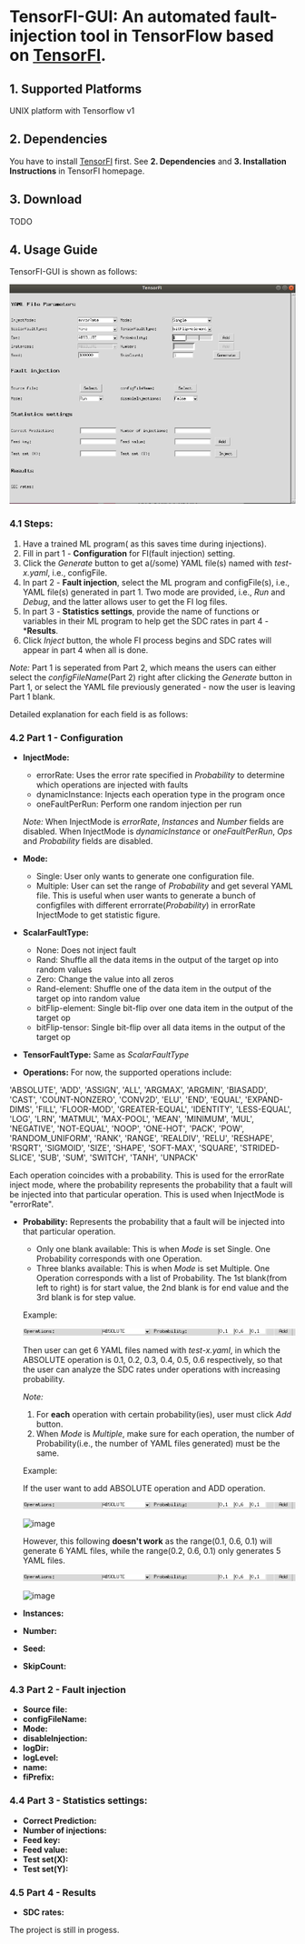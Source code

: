 # TensorFI-GUI: An automated fault-injection tool in TensorFlow based on [TensorFI](https://github.com/DependableSystemsLab/TensorFI).
## 1. Supported Platforms
UNIX platform with Tensorflow v1
## 2. Dependencies
You have to install [TensorFI](https://github.com/DependableSystemsLab/TensorFI) first. See **2. Dependencies** and **3. Installation Instructions** in TensorFI homepage.
## 3. Download

TODO

## 4. Usage Guide
TensorFI-GUI is shown as follows:

![image](https://github.com/ElaineYao/TensorFI-GUI/blob/master/Figures/TensorFI-GUI-interface.png)

### 4.1 Steps:

1. Have a trained ML program( as this saves time during injections). 
2. Fill in part 1 - **Configuration** for FI(fault injection) setting. 
3. Click the *Generate* button to get a(/some) YAML file(s) named with *test-x.yaml*, i.e., configFile. 
3. In part 2 - **Fault injection**, select the ML program and configFile(s), i.e., YAML file(s) generated in part 1. Two mode are provided, i.e., *Run* and *Debug*, and the latter allows user to get the FI log files. 
4. In part 3 - **Statistics settings**, provide the name of functions or variables in their ML program to help get the SDC rates in part 4 - ***Results**. 
5. Click *Inject* button, the whole FI process begins and SDC rates will appear in part 4 when all is done. 

*Note:* Part 1 is seperated from Part 2, which means the users can either select the *configFileName*(Part 2) right after clicking the *Generate* button in Part 1, or select the YAML file previously generated - now the user is leaving Part 1 blank.

Detailed explanation for each field is as follows:

### 4.2 Part 1 - Configuration
- **InjectMode:** 
  - errorRate: Uses the error rate specified in *Probability* to determine which operations are injected with faults
  - dynamicInstance: Injects each operation type in the program once
  - oneFaultPerRun: Perform one random injection per run
  
  *Note:* When InjectMode is *errorRate*, *Instances* and *Number* fields are disabled. When InjectMode is *dynamicInstance* or *oneFaultPerRun*, *Ops* and *Probability* fields are disabled.


- **Mode:**
  - Single: User only wants to generate one configuration file.
  - Multiple: User can set the range of *Probability* and get several YAML file. This is useful when user wants to generate a bunch of configfiles with different errorrate(*Probability*) in errorRate InjectMode to get statistic figure.
- **ScalarFaultType:**
  - None: Does not inject fault
  - Rand: Shuffle all the data items in the output of the target op into random values
  - Zero: Change the value into all zeros
  - Rand-element: Shuffle one of the data item in the output of the target op into random value
  - bitFlip-element: Single bit-flip over one data item in the output of the target op
  - bitFlip-tensor: Single bit-flip over all data items in the output of the target op
  
- **TensorFaultType:** Same as *ScalarFaultType*
- **Operations:** For now, the supported operations include: 

'ABSOLUTE', 'ADD', 'ASSIGN', 'ALL', 'ARGMAX', 'ARGMIN', 'BIASADD', 'CAST', 'COUNT-NONZERO', 'CONV2D', 'ELU', 'END', 'EQUAL', 'EXPAND-DIMS',
                                                                        'FILL', 'FLOOR-MOD', 'GREATER-EQUAL', 'IDENTITY', 'LESS-EQUAL', 'LOG', 'LRN', 'MATMUL', 'MAX-POOL', 'MEAN', 'MINIMUM', 'MUL', 'NEGATIVE', 'NOT-EQUAL', 'NOOP',
                                                                        'ONE-HOT', 'PACK', 'POW', 'RANDOM_UNIFORM', 'RANK', 'RANGE', 'REALDIV', 'RELU', 'RESHAPE', 'RSQRT', 'SIGMOID', 'SIZE', 'SHAPE', 'SOFT-MAX', 'SQUARE', 'STRIDED-SLICE',
                                                                        'SUB',  'SUM', 'SWITCH', 'TANH', 'UNPACK'

Each operation coincides with a probability. This is used for the errorRate inject mode, where the probability represents the probability that a fault will be injected into that particular operation. This is used when InjectMode is "errorRate".


- **Probability:** 
Represents the probability that a fault will be injected into that particular operation.
  - Only one blank available: This is when *Mode* is set Single. One Probability corresponds with one Operation.
  - Three blanks available: This is when *Mode* is set Multiple. One Operation corresponds with a list of Probability. The 1st blank(from left to right) is for start value, the 2nd blank is for end value and the 3rd blank is for step value.
  
  Example: 
  
  ![image](https://github.com/ElaineYao/TensorFI-GUI/blob/master/Figures/Ops%26Prob.png)
  
  Then user can get 6 YAML files named with *test-x.yaml*, in which the ABSOLUTE operation is 0.1, 0.2, 0.3, 0.4, 0.5, 0.6 respectively, so that the user can analyze the SDC rates under operations with increasing probability.
  
  *Note:* 
  1. For **each** operation with certain probability(ies), user must click *Add* button. 
  2. When *Mode* is *Multiple*, make sure for each operation, the number of Probability(i.e., the number of YAML files generated) must be the same.
  
  Example:
  
  If the user want to add ABSOLUTE operation and ADD operation.
  
   ![image](https://github.com/ElaineYao/TensorFI-GUI/blob/master/Figures/Ops%26Prob.png)
  
   ![image]()
   
   However, this following **doesn't work** as the range(0.1, 0.6, 0.1) will generate 6 YAML files, while the range(0.2, 0.6, 0.1) only generates 5 YAML files.
   
   ![image](https://github.com/ElaineYao/TensorFI-GUI/blob/master/Figures/Ops%26Prob.png)
   
   ![image]()
   
  
- **Instances:**
- **Number:**
- **Seed:**
- **SkipCount:**

### 4.3 Part 2 - Fault injection
- **Source file:**
- **configFileName:**
- **Mode:**
- **disableInjection:**
- **logDir:**
- **logLevel:**
- **name:**
- **fiPrefix:**

### 4.4 Part 3 - Statistics settings:
- **Correct Prediction:**
- **Number of injections:**
- **Feed key:**
- **Feed value:**
- **Test set(X):**
- **Test set(Y):**

### 4.5 Part 4 - Results
- **SDC rates:**


The project is still in progess.
